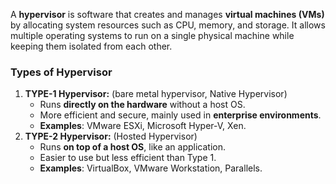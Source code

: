 A **hypervisor** is software that creates and manages **virtual machines (VMs)** by allocating system resources such as CPU, memory, and storage. It allows multiple operating systems to run on a single physical machine while keeping them isolated from each other.
### Types of Hypervisor
1. **TYPE-1 Hypervisor:** (bare metal hypervisor, Native Hypervisor)
	- Runs **directly on the hardware** without a host OS.
	- More efficient and secure, mainly used in **enterprise environments**.
	- **Examples**: VMware ESXi, Microsoft Hyper-V, Xen.
2. **TYPE-2 Hypervisor:** (Hosted Hypervisor)
	- Runs **on top of a host OS**, like an application.
	- Easier to use but less efficient than Type 1.
	- **Examples**: VirtualBox, VMware Workstation, Parallels.